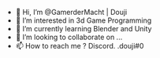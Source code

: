 - 👋 Hi, I’m @GamerderMacht | Douji
- 👀 I’m interested in 3d Game Programming
- 🌱 I’m currently learning Blender and Unity
- 💞️ I’m looking to collaborate on ...
- 📫 How to reach me ? Discord. .douji#0

<!---
GamerderMacht/GamerderMacht is a ✨ special ✨ repository because its `README.md` (this file) appears on your GitHub profile.
You can click the Preview link to take a look at your changes.
--->
